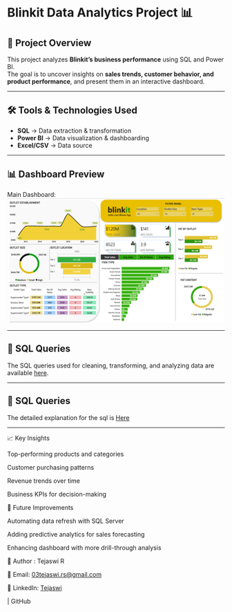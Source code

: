
# Blinkit Data Analytics Project 📊  

## 📌 Project Overview  
This project analyzes **Blinkit’s business performance** using SQL and Power BI.  
The goal is to uncover insights on **sales trends, customer behavior, and product performance**, and present them in an interactive dashboard.  

---

## 🛠️ Tools & Technologies Used  
- **SQL** → Data extraction & transformation  
- **Power BI** → Data visualization & dashboarding  
- **Excel/CSV** → Data source  

---

## 📊 Dashboard Preview  
Main Dashboard:  
![Blinkit Dashboard](Data_Analysis/Images/Blinkit.png)

---

## 📑 SQL Queries  
The SQL queries used for cleaning, transforming, and analyzing data are available [here](Data_Analysis/SQL_Query/BlinkIt_SQL_query.sql).  

---

## 📑 SQL Queries 

The detailed explanation for the sql is [Here](Data_Analysis/SQL_Query/Sql_query_script.sql)

---

  📈 Key Insights

Top-performing products and categories

Customer purchasing patterns

Revenue trends over time

Business KPIs for decision-making

🔮 Future Improvements

Automating data refresh with SQL Server

Adding predictive analytics for sales forecasting

Enhancing dashboard with more drill-through analysis

👤 Author : Tejaswi R

📧 Email: 03tejaswi.rs@gmail.com

🔗 LinkedIn: [Tejaswi](https://www.linkedin.com/in/tejaswi-r-115465284?utm_source=share&utm_campaign=share_via&utm_content=profile&utm_medium=android_app)

 | GitHub
